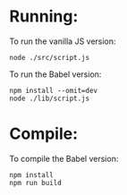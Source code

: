 # Running: 

To run the vanilla JS version:

    node ./src/script.js

To run the Babel version:

    npm install --omit=dev
    node ./lib/script.js

# Compile:

To compile the Babel version:

    npm install
    npm run build
